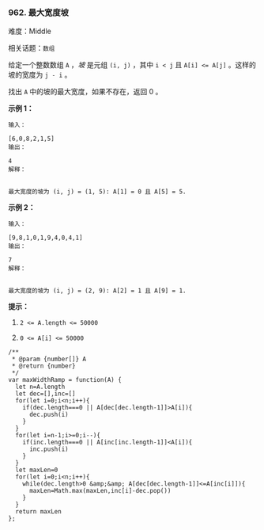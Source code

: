 ### 962. 最大宽度坡

难度：Middle

相关话题：`数组`

给定一个整数数组 `A` ，*坡* 是元组 `(i, j)` ，其中 `i < j` 且 `A[i] <= A[j]` 。这样的坡的宽度为 `j - i` 。



找出 `A` 中的坡的最大宽度，如果不存在，返回 0 。







**示例 1：** 





```
输入：

[6,0,8,2,1,5]
输出：

4
解释：


最大宽度的坡为 (i, j) = (1, 5): A[1] = 0 且 A[5] = 5.

```


**示例 2：** 





```
输入：

[9,8,1,0,1,9,4,0,4,1]
输出：

7
解释：


最大宽度的坡为 (i, j) = (2, 9): A[2] = 1 且 A[9] = 1.

```






**提示：** 




1.  `2 <= A.length <= 50000` 

2.  `0 <= A[i] <= 50000` 










```
/**
 * @param {number[]} A
 * @return {number}
 */
var maxWidthRamp = function(A) {
  let n=A.length
  let dec=[],inc=[]
  for(let i=0;i<n;i++){
    if(dec.length===0 || A[dec[dec.length-1]]>A[i]){
      dec.push(i)
    }
  }
  for(let i=n-1;i>=0;i--){
    if(inc.length===0 || A[inc[inc.length-1]]<A[i]){
      inc.push(i)
    }
  }
  let maxLen=0
  for(let i=0;i<n;i++){
    while(dec.length>0 &amp;&amp; A[dec[dec.length-1]]<=A[inc[i]]){
      maxLen=Math.max(maxLen,inc[i]-dec.pop())
    }
  }
  return maxLen
};



```

